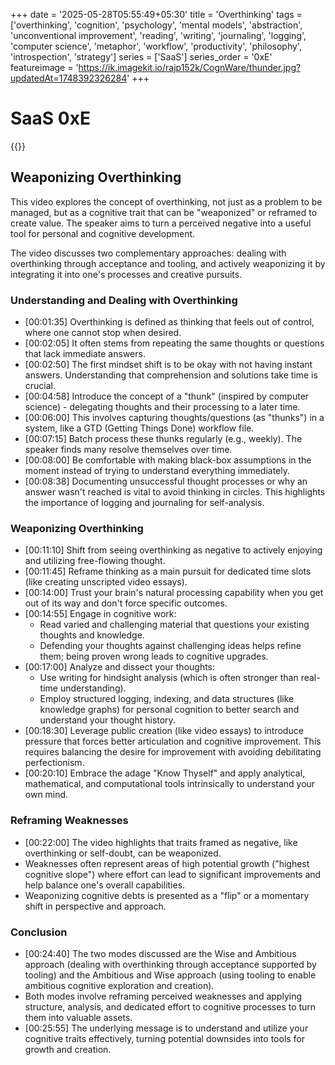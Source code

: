 +++
date = '2025-05-28T05:55:49+05:30'
title = 'Overthinking'
tags = ['overthinking', 'cognition', 'psychology', 'mental models', 'abstraction', 'unconventional improvement', 'reading', 'writing', 'journaling', 'logging', 'computer science', 'metaphor', 'workflow', 'productivity', 'philosophy', 'introspection', 'strategy']
series = ['SaaS']
series_order = '0xE'
featureimage = 'https://ik.imagekit.io/rajp152k/CognWare/thunder.jpg?updatedAt=1748392326284'
+++

# SaaS 0xE

{{<youtube aciR7TaW12c>}}


## Weaponizing Overthinking 

This video explores the concept of overthinking, not just as a problem to be managed, but as a cognitive trait that can be "weaponized" or reframed to create value. The speaker aims to turn a perceived negative into a useful tool for personal and cognitive development.

The video discusses two complementary approaches: dealing with overthinking through acceptance and tooling, and actively weaponizing it by integrating it into one's processes and creative pursuits.

### Understanding and Dealing with Overthinking

 - [00:01:35] Overthinking is defined as thinking that feels out of control, where one cannot stop when desired.
 - [00:02:05] It often stems from repeating the same thoughts or questions that lack immediate answers.
 - [00:02:50] The first mindset shift is to be okay with not having instant answers. Understanding that comprehension and solutions take time is crucial.
 - [00:04:58] Introduce the concept of a "thunk" (inspired by computer science) - delegating thoughts and their processing to a later time.
 - [00:06:00] This involves capturing thoughts/questions (as "thunks") in a system, like a GTD (Getting Things Done) workflow file.
 - [00:07:15] Batch process these thunks regularly (e.g., weekly). The speaker finds many resolve themselves over time.
 - [00:08:00] Be comfortable with making black-box assumptions in the moment instead of trying to understand everything immediately.
 - [00:08:38] Documenting unsuccessful thought processes or why an answer wasn't reached is vital to avoid thinking in circles. This highlights the importance of logging and journaling for self-analysis.

### Weaponizing Overthinking

 - [00:11:10] Shift from seeing overthinking as negative to actively enjoying and utilizing free-flowing thought.
 - [00:11:45] Reframe thinking as a main pursuit for dedicated time slots (like creating unscripted video essays).
 - [00:14:00] Trust your brain's natural processing capability when you get out of its way and don't force specific outcomes.
 - [00:14:55] Engage in cognitive work:
    -   Read varied and challenging material that questions your existing thoughts and knowledge.
    -   Defending your thoughts against challenging ideas helps refine them; being proven wrong leads to cognitive upgrades.
 - [00:17:00] Analyze and dissect your thoughts:
    -   Use writing for hindsight analysis (which is often stronger than real-time understanding).
    -   Employ structured logging, indexing, and data structures (like knowledge graphs) for personal cognition to better search and understand your thought history.
 - [00:18:30] Leverage public creation (like video essays) to introduce pressure that forces better articulation and cognitive improvement. This requires balancing the desire for improvement with avoiding debilitating perfectionism.
 - [00:20:10] Embrace the adage "Know Thyself" and apply analytical, mathematical, and computational tools intrinsically to understand your own mind.

### Reframing Weaknesses

 - [00:22:00] The video highlights that traits framed as negative, like overthinking or self-doubt, can be weaponized.
 - Weaknesses often represent areas of high potential growth ("highest cognitive slope") where effort can lead to significant improvements and help balance one's overall capabilities.
 - Weaponizing cognitive debts is presented as a "flip" or a momentary shift in perspective and approach.

### Conclusion

 - [00:24:40] The two modes discussed are the Wise and Ambitious approach (dealing with overthinking through acceptance supported by tooling) and the Ambitious and Wise approach (using tooling to enable ambitious cognitive exploration and creation).
 - Both modes involve reframing perceived weaknesses and applying structure, analysis, and dedicated effort to cognitive processes to turn them into valuable assets.
 - [00:25:55] The underlying message is to understand and utilize your cognitive traits effectively, turning potential downsides into tools for growth and creation.




